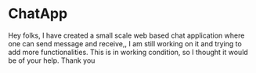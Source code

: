 # ChatApp
Hey folks, I have created a small scale web based chat application where one can send message and receive,, I am still working on it and trying to add more functionalities. This is in working condition, so I thought it would be of your help. Thank you
